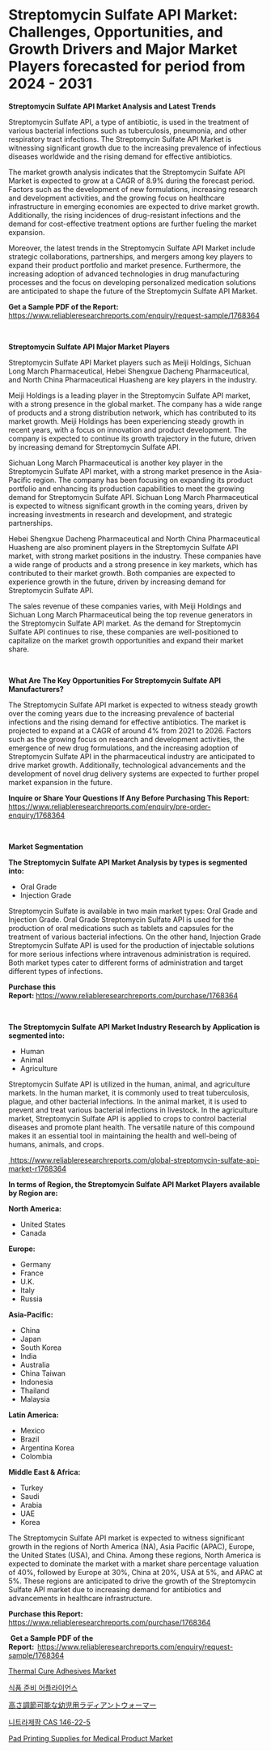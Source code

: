 <p><h1>Streptomycin Sulfate API Market: Challenges, Opportunities, and Growth Drivers and Major Market Players forecasted for period from 2024 - 2031</h1></p><p><strong>Streptomycin Sulfate API Market Analysis and Latest Trends</strong></p>
<p><p>Streptomycin Sulfate API, a type of antibiotic, is used in the treatment of various bacterial infections such as tuberculosis, pneumonia, and other respiratory tract infections. The Streptomycin Sulfate API Market is witnessing significant growth due to the increasing prevalence of infectious diseases worldwide and the rising demand for effective antibiotics.</p><p>The market growth analysis indicates that the Streptomycin Sulfate API Market is expected to grow at a CAGR of 8.9% during the forecast period. Factors such as the development of new formulations, increasing research and development activities, and the growing focus on healthcare infrastructure in emerging economies are expected to drive market growth. Additionally, the rising incidences of drug-resistant infections and the demand for cost-effective treatment options are further fueling the market expansion.</p><p>Moreover, the latest trends in the Streptomycin Sulfate API Market include strategic collaborations, partnerships, and mergers among key players to expand their product portfolio and market presence. Furthermore, the increasing adoption of advanced technologies in drug manufacturing processes and the focus on developing personalized medication solutions are anticipated to shape the future of the Streptomycin Sulfate API Market.</p></p>
<p><strong>Get a Sample PDF of the Report:&nbsp;</strong> <a href="https://www.reliableresearchreports.com/enquiry/request-sample/1768364">https://www.reliableresearchreports.com/enquiry/request-sample/1768364</a></p>
<p>&nbsp;</p>
<p><strong>Streptomycin Sulfate API Major Market Players</strong></p>
<p><p>Streptomycin Sulfate API Market players such as Meiji Holdings, Sichuan Long March Pharmaceutical, Hebei Shengxue Dacheng Pharmaceutical, and North China Pharmaceutical Huasheng are key players in the industry.</p><p>Meiji Holdings is a leading player in the Streptomycin Sulfate API market, with a strong presence in the global market. The company has a wide range of products and a strong distribution network, which has contributed to its market growth. Meiji Holdings has been experiencing steady growth in recent years, with a focus on innovation and product development. The company is expected to continue its growth trajectory in the future, driven by increasing demand for Streptomycin Sulfate API.</p><p>Sichuan Long March Pharmaceutical is another key player in the Streptomycin Sulfate API market, with a strong market presence in the Asia-Pacific region. The company has been focusing on expanding its product portfolio and enhancing its production capabilities to meet the growing demand for Streptomycin Sulfate API. Sichuan Long March Pharmaceutical is expected to witness significant growth in the coming years, driven by increasing investments in research and development, and strategic partnerships.</p><p>Hebei Shengxue Dacheng Pharmaceutical and North China Pharmaceutical Huasheng are also prominent players in the Streptomycin Sulfate API market, with strong market positions in the industry. These companies have a wide range of products and a strong presence in key markets, which has contributed to their market growth. Both companies are expected to experience growth in the future, driven by increasing demand for Streptomycin Sulfate API.</p><p>The sales revenue of these companies varies, with Meiji Holdings and Sichuan Long March Pharmaceutical being the top revenue generators in the Streptomycin Sulfate API market. As the demand for Streptomycin Sulfate API continues to rise, these companies are well-positioned to capitalize on the market growth opportunities and expand their market share.</p></p>
<p>&nbsp;</p>
<p><strong>What Are The Key Opportunities For Streptomycin Sulfate API Manufacturers?</strong></p>
<p><p>The Streptomycin Sulfate API market is expected to witness steady growth over the coming years due to the increasing prevalence of bacterial infections and the rising demand for effective antibiotics. The market is projected to expand at a CAGR of around 4% from 2021 to 2026. Factors such as the growing focus on research and development activities, the emergence of new drug formulations, and the increasing adoption of Streptomycin Sulfate API in the pharmaceutical industry are anticipated to drive market growth. Additionally, technological advancements and the development of novel drug delivery systems are expected to further propel market expansion in the future.</p></p>
<p><strong>Inquire or Share Your Questions If Any Before Purchasing This Report:</strong> <a href="https://www.reliableresearchreports.com/enquiry/pre-order-enquiry/1768364">https://www.reliableresearchreports.com/enquiry/pre-order-enquiry/1768364</a></p>
<p>&nbsp;</p>
<p><strong>Market Segmentation</strong></p>
<p><strong>The Streptomycin Sulfate API Market Analysis by types is segmented into:</strong></p>
<p><ul><li>Oral Grade</li><li>Injection Grade</li></ul></p>
<p><p>Streptomycin Sulfate is available in two main market types: Oral Grade and Injection Grade. Oral Grade Streptomycin Sulfate API is used for the production of oral medications such as tablets and capsules for the treatment of various bacterial infections. On the other hand, Injection Grade Streptomycin Sulfate API is used for the production of injectable solutions for more serious infections where intravenous administration is required. Both market types cater to different forms of administration and target different types of infections.</p></p>
<p><strong>Purchase this Report:&nbsp;</strong><a href="https://www.reliableresearchreports.com/purchase/1768364">https://www.reliableresearchreports.com/purchase/1768364</a></p>
<p>&nbsp;</p>
<p><strong>The Streptomycin Sulfate API Market Industry Research by Application is segmented into:</strong></p>
<p><ul><li>Human</li><li>Animal</li><li>Agriculture</li></ul></p>
<p><p>Streptomycin Sulfate API is utilized in the human, animal, and agriculture markets. In the human market, it is commonly used to treat tuberculosis, plague, and other bacterial infections. In the animal market, it is used to prevent and treat various bacterial infections in livestock. In the agriculture market, Streptomycin Sulfate API is applied to crops to control bacterial diseases and promote plant health. The versatile nature of this compound makes it an essential tool in maintaining the health and well-being of humans, animals, and crops.</p></p>
<p><a href="https://www.reliableresearchreports.com/global-streptomycin-sulfate-api-market-r1768364">&nbsp;https://www.reliableresearchreports.com/global-streptomycin-sulfate-api-market-r1768364</a></p>
<p><strong>In terms of Region, the Streptomycin Sulfate API Market Players available by Region are:</strong></p>
<p>
    <p> <strong> North America: </strong>
        <ul>
            <li>United States</li>
            <li>Canada</li>
        </ul>
        </p> 
    <p> <strong> Europe: </strong>
        <ul>
            <li>Germany</li>
            <li>France</li>
            <li>U.K.</li>
            <li>Italy</li>
            <li>Russia</li>
        </ul>
        </p> 
    <p> <strong> Asia-Pacific: </strong>
        <ul>
            <li>China</li>
            <li>Japan</li>
            <li>South Korea</li>
            <li>India</li>
            <li>Australia</li>
            <li>China Taiwan</li>
            <li>Indonesia</li>
            <li>Thailand</li>
            <li>Malaysia</li>
        </ul>
        </p> 
    <p> <strong> Latin America: </strong>
        <ul>
            <li>Mexico</li>
            <li>Brazil</li>
            <li>Argentina Korea</li>
            <li>Colombia</li>
        </ul>
        </p> 
    <p> <strong> Middle East & Africa: </strong>
        <ul>
            <li>Turkey</li>
            <li>Saudi</li>
            <li>Arabia</li>
            <li>UAE</li>
            <li>Korea</li>
        </ul>
    </p>
    </p>
<p><p>The Streptomycin Sulfate API market is expected to witness significant growth in the regions of North America (NA), Asia Pacific (APAC), Europe, the United States (USA), and China. Among these regions, North America is expected to dominate the market with a market share percentage valuation of 40%, followed by Europe at 30%, China at 20%, USA at 5%, and APAC at 5%. These regions are anticipated to drive the growth of the Streptomycin Sulfate API market due to increasing demand for antibiotics and advancements in healthcare infrastructure.</p></p>
<p><strong>Purchase this Report: </strong><a href="https://www.reliableresearchreports.com/purchase/1768364">https://www.reliableresearchreports.com/purchase/1768364</a></p>
<p>&nbsp;<strong>Get a Sample PDF of the Report:&nbsp;&nbsp;</strong><a href="https://www.reliableresearchreports.com/enquiry/request-sample/1768364">https://www.reliableresearchreports.com/enquiry/request-sample/1768364</a></p>
<p><strong></strong></p>
<p><p><a href="https://github.com/YashRP12/Market-Research-Report-List-5/blob/main/thermal-cure-adhesives-market.md">Thermal Cure Adhesives Market</a></p><p><a href="https://github.com/lzuwsfreyoq70/Market-Research-Report-List-2/blob/main/4695645143043.md">식품 준비 어플라이언스</a></p><p><a href="https://github.com/LizaHeller2023/Market-Research-Report-List-1/blob/main/3385351137494.md">高さ調節可能な幼児用ラディアントウォーマー</a></p><p><a href="https://github.com/TrevorKruvalis5678/Market-Research-Report-List-2/blob/main/7644637143044.md">니트라제팜 CAS 146-22-5</a></p><p><a href="https://github.com/khayangel/Market-Research-Report-List-3/blob/main/pad-printing-supplies-for-medical-product-market.md">Pad Printing Supplies for Medical Product Market</a></p></p>